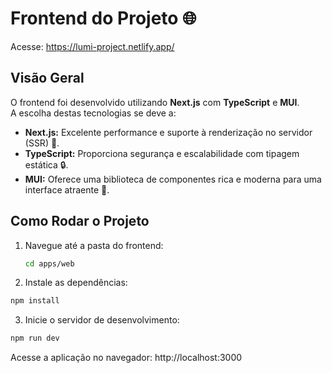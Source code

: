 # Frontend do Projeto 🌐

Acesse: https://lumi-project.netlify.app/

## Visão Geral
O frontend foi desenvolvido utilizando **Next.js** com **TypeScript** e **MUI**.  
A escolha destas tecnologias se deve a:

- **Next.js:** Excelente performance e suporte à renderização no servidor (SSR) 🚀.
- **TypeScript:** Proporciona segurança e escalabilidade com tipagem estática 🔒.
- **MUI:** Oferece uma biblioteca de componentes rica e moderna para uma interface atraente 🎨.

## Como Rodar o Projeto
1. Navegue até a pasta do frontend:
   ```bash
   cd apps/web
   
2. Instale as dependências:

```bash 
npm install
```

3. Inicie o servidor de desenvolvimento:

```bash
npm run dev
```

Acesse a aplicação no navegador: http://localhost:3000
